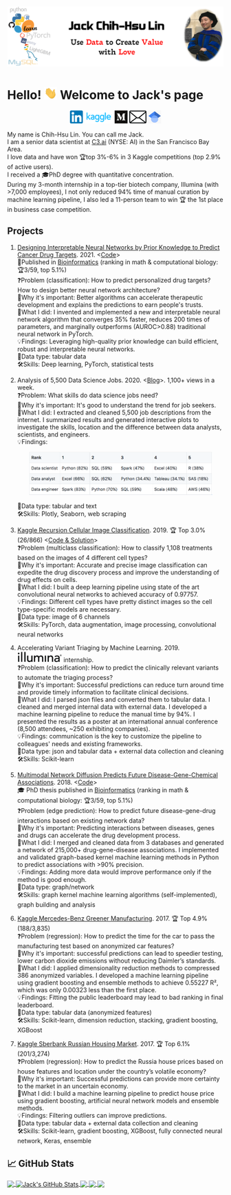 # [![header](https://github.com/ChihHsuLin/ChihHsuLin/blob/main/pic/github_banner.png?raw=true)](https://github.com/ChihHsuLin)

# Hello!  <img src="https://github.com/ChihHsuLin/ChihHsuLin/blob/main/pic/wave.gif?raw=true" width="30px"> Welcome to Jack's page

<p align='center'>
<a href="https://www.linkedin.com/in/chihhsulin/"><img height="30" src="https://github.com/ChihHsuLin/ChihHsuLin/blob/main/pic/linkedin.png?raw=true"></a>
<a href="https://www.kaggle.com/lin4mation"><img height="30" src="https://github.com/ChihHsuLin/ChihHsuLin/blob/main/pic/kaggle.png?raw=true"></a>
<a href="https://medium.com/@chihhsulin/"><img height="30" src="https://github.com/ChihHsuLin/ChihHsuLin/blob/main/pic/medium.png?raw=true"></a>
<a href="mailto:lin.chihhsu@gmail.com"><img height="30" src="https://github.com/ChihHsuLin/ChihHsuLin/blob/main/pic/mail.png?raw=true"></a>
<a href="https://scholar.google.com/citations?user=0HGzuaEAAAAJ&hl=en"><img height="30" src="https://github.com/ChihHsuLin/ChihHsuLin/blob/main/pic/google-scholar.png?raw=true"></a>
</p>

My name is Chih-Hsu Lin. You can call me Jack.  
I am a senior data scientist at [C3.ai](https://c3.ai) (NYSE: AI) in the San Francisco Bay Area.  
I love data and have won 🏆top 3%-6% in 3 Kaggle competitions (top 2.9% of active users).  
I received a 🎓PhD degree with quantitative concentration.  
During my 3-month internship in a top-tier biotech company, Illumina (with >7,000 employees), I not only reduced 94% time of manual curation by machine learning pipeline, I also led a 11-person team to win 🏆 the 1st place in business case competition.

Projects
-----
1. [Designing Interpretable Neural Networks by Prior Knowledge to Predict Cancer Drug Targets](https://github.com/LichtargeLab/BioVNN). 2021. <[Code](https://github.com/LichtargeLab/BioVNN)>  
📖Published in [Bioinformatics](https://doi.org/10.1093/bioinformatics/btab137) (ranking in math & computational biology: 🏆3/59, top 5.1%)  
❓Problem (classification): How to predict personalized drug targets? How to design better neural network architecture?  
🤔Why it's important: Better algorithms can accelerate therapeutic development and explains the predictions to earn people's trusts.  
📝What I did: I invented and implemented a new and interpretable neural network algorithm that converges 35% faster, reduces 200
times of parameters, and marginally outperforms (AUROC>0.88) traditional neural network in PyTorch.  
💡Findings: Leveraging high-quality prior knowledge can build efficient, robust and interpretable neural networks.  
📂Data type: tabular data  
🛠️Skills: Deep learning, PyTorch, statistical tests  

2. Analysis of 5,500 Data Science Jobs. 2020. <[Blog](https://medium.com/@chihhsulin/5-500-data-scientist-jobs-report-2020-adefe1d364d3?source=friends_link&sk=bbcc101e7d1292411f767cbf41dc21e3)>.  1,100+ views in a week.  
❓Problem: What skills do data science jobs need?  
🤔Why it's important: It's good to understand the trend for job seekers.  
📝What I did: I extracted and cleaned 5,500 job descriptions from the internet. I summarized results and generated interactive plots to investigate the skills, location and the difference between data analysts, scientists, and engineers.  
💡Findings:  <p align='center'><img height="100" src="https://github.com/ChihHsuLin/ChihHsuLin/blob/main/pic/skills.png?raw=true"></p>
📂Data type: tabular and text  
🛠️Skills: Plotly, Seaborn, web scraping  

3. [Kaggle Recursion Cellular Image Classification](https://www.kaggle.com/c/recursion-cellular-image-classification). 2019.  🏆 Top 3.0% (26/866) <[Code & Solution](https://github.com/ChihHsuLin/cellular_image_classification)>  
❓Problem (multiclass classification): How to classify 1,108 treatments based on the images of 4 different cell types?  
🤔Why it's important: Accurate and precise image classification can expedite the drug discovery process and improve the understanding of drug effects on cells.  
📝What I did:  I built a deep learning pipeline using state of the art convolutional neural networks to achieved accuracy of 0.97757.  
💡Findings: Different cell types have pretty distinct images so the cell type-specific models are necessary.  
📂Data type: image of 6 channels  
🛠️Skills: PyTorch, data augmentation, image processing, convolutional neural networks  

4. Accelerating Variant Triaging by Machine Learning. 2019. <a href="https://www.illumina.com/"><img height="25" src="https://github.com/ChihHsuLin/ChihHsuLin/blob/main/pic/illumina3.jpg?raw=true"></a> internship.  
❓Problem (classification): How to predict the clinically relevant variants to automate the triaging process?  
🤔Why it's important: Successful predictions can reduce turn around time and provide timely information to facilitate clinical decisions.  
📝What I did: I parsed json files and converted them to tabular data. I cleaned and merged internal data with external data. I developed a machine learning pipeline to reduce the manual time by 94%. I presented the results as a poster at an international annual conference (8,500 attendees, ~250 exhibiting companies).  
💡Findings: communication is the key to customize the pipeline to colleagues' needs and existing frameworks.  
📂Data type: json and tabular data + external data collection and cleaning  
🛠️Skills: Scikit-learn  

5. [Multimodal Network Diffusion Predicts Future Disease-Gene-Chemical Associations](https://github.com/LichtargeLab/multimodal-network-diffusion). 2018. <[Code](https://github.com/LichtargeLab/multimodal-network-diffusion)>  
🎓 PhD thesis published in [Bioinformatics](https://academic.oup.com/bioinformatics/advance-article/doi/10.1093/bioinformatics/bty858/5124277) (ranking in math & computational biology: 🏆3/59, top 5.1%)  
❓Problem (edge prediction): How to predict future disease-gene-drug interactions based on existing network data?  
🤔Why it's important: Predicting interactions between diseases, genes and drugs can accelerate the drug development process.  
📝What I did: I merged and cleaned data from 3 databases and generated a network of 215,000+ drug-gene-disease associations. I implemented and validated graph-based kernel machine learning methods in Python to predict associations with >90% precision.  
💡Findings: Adding more data would improve performance only if the method is good enough.  
📂Data type: graph/network  
🛠️Skills: graph kernel machine learning algorithms (self-implemented), graph building and analysis  
6. [Kaggle Mercedes-Benz Greener Manufacturing](https://www.kaggle.com/c/mercedes-benz-greener-manufacturing). 2017. 🏆 Top 4.9% (188/3,835)  
❓Problem (regression): How to predict the time for the car to pass the manufacturing test based on anonymized car features?  
🤔Why it's important: successful predictions can lead to speedier testing, lower carbon dioxide emissions without reducing Daimler’s standards.  
📝What I did: I applied dimensionality reduction methods to compressed 386 anonymized variables. I developed a machine learning pipeline using gradient boosting and ensemble methods to achieve 0.55227 R², which was only 0.00323 less than the first place.  
💡Findings: Fitting the public leaderboard may lead to bad ranking in final leaderboard.  
📂Data type: tabular data (anonymized features)  
🛠️Skills: Scikit-learn, dimension reduction, stacking, gradient boosting, XGBoost  
7. [Kaggle Sberbank Russian Housing Market](https://www.kaggle.com/c/sberbank-russian-housing-market). 2017. 🏆 Top 6.1% (201/3,274)  
❓Problem (regression): How to predict the Russia house prices based on house features and location under the country’s volatile economy?   
🤔Why it's important: Successful predictions can provide more certainty to the market in an uncertain economy.  
📝What I did: I build a machine learning pipeline to predict house price using gradient boosting, artificial neural network models and ensemble methods.  
💡Findings: Filtering outliers can improve predictions.  
📂Data type: tabular data + external data collection and cleaning  
🛠️Skills: Scikit-learn, gradient boosting, XGBoost, fully connected neural network, Keras, ensemble  


## &#x1f4c8; GitHub Stats

<a href="https://github.com/Jack-Lin-DS-AI/Jack-Lin-DS-AI">
  <img align="center" src="https://github-readme-stats.vercel.app/api/top-langs/?username=Jack-Lin-DS-AI&hide=java,html,jupyter%20notebook,css&title_color=ffffff&text_color=c9cacc&icon_color=2bbc8a&bg_color=1d1f21" />
</a>
<a href="https://github.com/Jack-Lin-DS-AI/Jack-Lin-DS-AI">
  <img align="center" src="https://github-readme-stats.vercel.app/api?username=Jack-Lin-DS-AI&show_icons=true&line_height=27&count_private=true&title_color=ffffff&text_color=c9cacc&icon_color=2bbc8a&bg_color=1d1f21" alt="Jack's GitHub Stats" />
</a>

<a href="https://github.com/LichtargeLab/multimodal-network-diffusion">
  <img align="center" src="https://github-readme-stats.vercel.app/api/pin/?username=LichtargeLab&repo=BioVNN&title_color=ffffff&text_color=c9cacc&icon_color=2bbc8a&bg_color=1d1f21" />
</a>

<a href="https://github.com/Jack-Lin-DS-AI/cellular_image_classification">
  <img align="center" src="https://github-readme-stats.vercel.app/api/pin/?username=Jack-Lin-DS-AI&repo=cellular_image_classification&title_color=ffffff&text_color=c9cacc&icon_color=2bbc8a&bg_color=1d1f21" />
</a>    

<a href="https://github.com/LichtargeLab/multimodal-network-diffusion">
  <img align="center" src="https://github-readme-stats.vercel.app/api/pin/?username=LichtargeLab&repo=multimodal-network-diffusion&title_color=ffffff&text_color=c9cacc&icon_color=2bbc8a&bg_color=1d1f21" />
</a>
